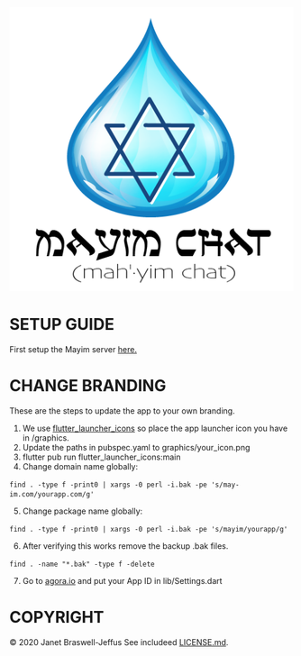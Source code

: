 ![Mayim Chat](/graphics/mayim_logo.png?raw=true "Mayim Chat")

# SETUP GUIDE

First setup the Mayim server 
[here.](https://github.com/jjeffus/mayim-server "Mayim Server Repository")

# CHANGE BRANDING

These are the steps to update the app to your own branding.

1. We use
   [flutter_launcher_icons](https://github.com/fluttercommunity/flutter_launcher_icons)
so place the app launcher icon you have in /graphics.
2. Update the paths in pubspec.yaml to graphics/your_icon.png
3. flutter pub run flutter_launcher_icons:main
4. Change domain name globally:

`find . -type f -print0 | xargs -0 perl -i.bak -pe 's/may-im.com/yourapp.com/g'`

5. Change package name globally:

`find . -type f -print0 | xargs -0 perl -i.bak -pe 's/mayim/yourapp/g'`

6. After verifying this works remove the backup .bak files.

`find . -name "*.bak" -type f -delete`

7. Go to [agora.io](https://agora.io) and put your App ID in lib/Settings.dart

# COPYRIGHT

&copy; 2020 Janet Braswell-Jeffus
See includeed
[LICENSE.md](https://github.com/jjeffus/mayim-app/blob/master/LICENSE.md).
